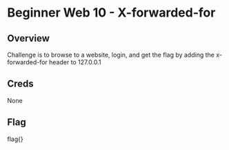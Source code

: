 # Beginner Web 10 - X-forwarded-for

## Overview 

Challenge is to browse to a website, login, and get the flag by adding the x-forwarded-for header to 127.0.0.1

## Creds

None

## Flag

flag{}